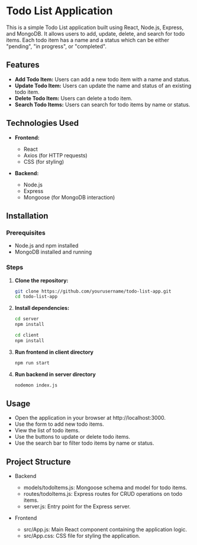 # Todo List Application

This is a simple Todo List application built using React, Node.js, Express, and MongoDB. It allows users to add, update, delete, and search for todo items. Each todo item has a name and a status which can be either "pending", "in progress", or "completed".

## Features

- **Add Todo Item:** Users can add a new todo item with a name and status.
- **Update Todo Item:** Users can update the name and status of an existing todo item.
- **Delete Todo Item:** Users can delete a todo item.
- **Search Todo Items:** Users can search for todo items by name or status.

## Technologies Used

- **Frontend:**
  - React
  - Axios (for HTTP requests)
  - CSS (for styling)

- **Backend:**
  - Node.js
  - Express
  - Mongoose (for MongoDB interaction)

## Installation

### Prerequisites

- Node.js and npm installed
- MongoDB installed and running

### Steps

1. **Clone the repository:**

   ```bash
   git clone https://github.com/yourusername/todo-list-app.git
   cd todo-list-app

2. **Install dependencies:**
    ```bash
    cd server
    npm install
    ```

    ```bash
    cd client
    npm install
    ```

3. **Run frontend in client directory**
    ```bash
    npm run start
    ```

4. **Run backend in server directory**
    ```bash
    nodemon index.js
    ```
## Usage

- Open the application in your browser at http://localhost:3000.
- Use the form to add new todo items.
- View the list of todo items.
- Use the buttons to update or delete todo items.
- Use the search bar to filter todo items by name or status.


## Project Structure
- Backend
    - models/todoItems.js: Mongoose schema and model for todo items.
    - routes/todoItems.js: Express routes for CRUD operations on todo items.
    - server.js: Entry point for the Express server.

- Frontend
    - src/App.js: Main React component containing the application logic.
    - src/App.css: CSS file for styling the application.

    